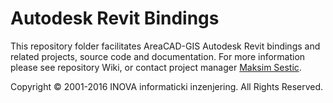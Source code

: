 ﻿# Autodesk Revit Bindings

This repository folder facilitates AreaCAD-GIS Autodesk Revit bindings and related projects, source code and documentation. For more information please see repository Wiki, or contact project manager [Maksim Sestic](https://github.com/SesticM).

Copyright © 2001-2016 INOVA informaticki inzenjering. All Rights Reserved. 

